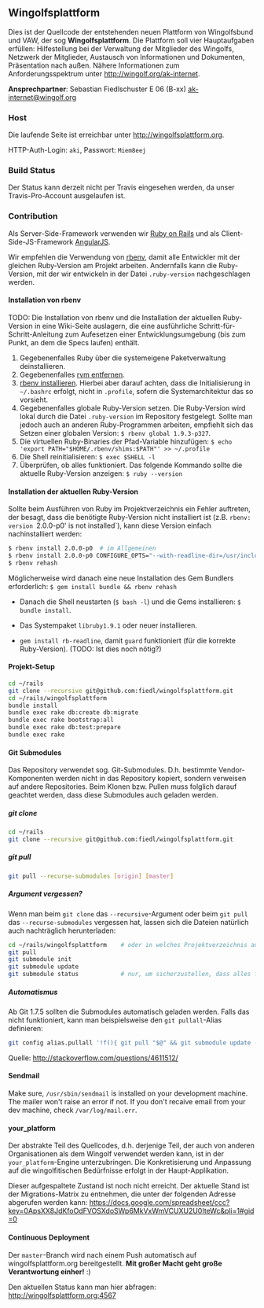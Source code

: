 ## Wingolfsplattform
 
Dies ist der Quellcode der entstehenden neuen Plattform von Wingolfsbund und VAW, der sog **Wingolfsplattform**. Die Plattform soll vier Hauptaufgaben erfüllen: Hilfestellung bei der Verwaltung der Mitglieder des Wingolfs, Netzwerk der Mitglieder, Austausch von Informationen und Dokumenten, Präsentation nach außen. 
Nähere Informationen zum Anforderungsspektrum unter http://wingolf.org/ak-internet.

**Ansprechpartner**:
Sebastian Fiedlschuster  E 06  (B-xx)
<ak-internet@wingolf.org>

### Host

Die laufende Seite ist erreichbar unter http://wingolfsplattform.org.

HTTP-Auth-Login: `aki`, Passwort: `Miem8eej`

### Build Status 

Der Status kann derzeit nicht per Travis eingesehen werden, da unser Travis-Pro-Account ausgelaufen ist. 

### Contribution

Als Server-Side-Framework verwenden wir [Ruby on Rails](http://rubyonrails.org/) und als Client-Side-JS-Framework [AngularJS](http://angularjs.org/). 

Wir empfehlen die Verwendung von [rbenv](https://github.com/sstephenson/rbenv/), damit alle Entwickler mit der gleichen Ruby-Version am Projekt arbeiten. 
Andernfalls kann die Ruby-Version, mit der wir entwickeln in der Datei `.ruby-version` nachgeschlagen werden.

#### Installation von rbenv

TODO: Die Installation von rbenv und die Installation der aktuellen Ruby-Version in eine Wiki-Seite auslagern, die eine ausführliche Schritt-für-Schritt-Anleitung
zum Aufesetzen einer Entwicklungsumgebung (bis zum Punkt, an dem die Specs laufen) enthält.

1. Gegebenenfalles Ruby über die systemeigene Paketverwaltung deinstallieren.
1. Gegebenenfalles [rvm entfernen](http://stackoverflow.com/questions/3558656/how-to-remove-rvm-ruby-version-manager-from-my-system).
1. [rbenv installieren](https://github.com/sstephenson/rbenv/#installation). Hierbei aber darauf achten, dass die Initialisierung in `~/.bashrc` erfolgt, nicht in `.profile`, sofern die Systemarchitektur das so vorsieht.
1. Gegebenenfalles globale Ruby-Version setzen. Die Ruby-Version wird lokal durch die Datei `.ruby-version` im Repository festgelegt. Sollte man jedoch auch an anderen Ruby-Programmen arbeiten, empfiehlt sich das Setzen einer globalen Version: `$ rbenv global 1.9.3-p327`.
1. Die virtuellen Ruby-Binaries der Pfad-Variable hinzufügen: `$ echo 'export PATH="$HOME/.rbenv/shims:$PATH"' >> ~/.profile`
1. Die Shell reinitialisieren: `$ exec $SHELL -l`
1. Überprüfen, ob alles funktioniert. Das folgende Kommando sollte die aktuelle Ruby-Version anzeigen: `$ ruby --version`

#### Installation der aktuellen Ruby-Version

Sollte beim Ausführen von Ruby im Projektverzeichnis ein Fehler auftreten, der besagt, dass die benötigte Ruby-Version nicht installiert ist (z.B. `rbenv: version `2.0.0-p0' is not installed`), kann diese Version einfach nachinstalliert werden:

```bash
$ rbenv install 2.0.0-p0  # im Allgemeinen
$ rbenv install 2.0.0-p0 CONFIGURE_OPTS="--with-readline-dir=/usr/include/readline"  # Ubuntu 12.04 LTS
$ rbenv rehash
```

Möglicherweise wird danach eine neue Installation des Gem Bundlers erforderlich: `$ gem install bundle && rbenv rehash`

* Danach die Shell neustarten (`$ bash -l`) und die Gems installieren: `$ bundle install`.
* Das Systempaket `libruby1.9.1` oder neuer installieren.

* `gem install rb-readline`, damit `guard` funktioniert (für die korrekte Ruby-Version).  (TODO: Ist dies noch nötig?)

#### Projekt-Setup

```bash
cd ~/rails
git clone --recursive git@github.com:fiedl/wingolfsplattform.git
cd ~/rails/wingolfsplattform
bundle install
bundle exec rake db:create db:migrate
bundle exec rake bootstrap:all
bundle exec rake db:test:prepare
bundle exec rake
```

#### Git Submodules

Das Repository verwendet sog. Git-Submodules. D.h. bestimmte Vendor-Komponenten werden nicht in das 
Repository kopiert, sondern verweisen auf andere Repositories. Beim Klonen bzw. Pullen muss folglich
darauf geachtet werden, dass diese Submodules auch geladen werden.

##### git clone

```bash
cd ~/rails
git clone --recursive git@github.com:fiedl/wingolfsplattform.git
```

##### git pull

```bash
git pull --recurse-submodules [origin] [master]
```

##### Argument vergessen?

Wenn man beim `git clone` das `--recursive`-Argument oder beim `git pull` das `--recurse-submodules` 
vergessen hat, lassen sich die Dateien natürlich auch nachträglich herunterladen:
```bash
cd ~/rails/wingolfsplattform    # oder in welches Projektverzeichnis auch immer
git pull
git submodule init
git submodule update
git submodule status            # nur, um sicherzustellen, dass alles funktioniert hat.
```

##### Automatismus

Ab Git 1.7.5 sollten die Submodules automatisch geladen werden. Falls das nicht funktioniert, 
kann man beispielsweise den `git pullall`-Alias definieren:

```bash
git config alias.pullall '!f(){ git pull "$@" && git submodule update --init --recursive; }; f'
```

Quelle: http://stackoverflow.com/questions/4611512/



#### Sendmail

Make sure, `/usr/sbin/sendmail` is installed on your development machine. The mailer won't raise an error if not. If you don't recaive email from your dev machine, check `/var/log/mail.err`.

#### your_platform

Der abstrakte Teil des Quellcodes, d.h. derjenige Teil, der auch von anderen Organisationen als dem Wingolf verwendet werden kann, ist in der `your_platform`-Engine unterzubringen. Die Konkretisierung und Anpassung auf die wingolfitischen Bedürfnisse erfolgt in der Haupt-Applikation. 

Dieser aufgespaltete Zustand ist noch nicht erreicht. Der aktuelle Stand ist der Migrations-Matrix zu entnehmen, die unter der folgenden Adresse abgerufen werden kann:
https://docs.google.com/spreadsheet/ccc?key=0ApsXX8JdKfoOdFVOSXdoSWp6MkVxWmVCUXU2U0IteWc&pli=1#gid=0

#### Continuous Deployment

Der `master`-Branch wird nach einem Push automatisch auf wingolfsplattform.org bereitgestellt. 
**Mit großer Macht geht große Verantwortung einher!** :)

Den aktuellen Status kann man hier abfragen: http://wingolfsplattform.org:4567


